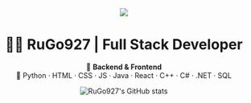 <div align="center">

<img src="https://capsule-render.vercel.app/api?type=waving&color=333333&height=150&section=header&text=NewtWork-Chat-APP&fontColor=fff&fontSize=40&fontAlignY=40"/>

# 👨‍💻 RuGo927 | Full Stack Developer

🚀 **Backend & Frontend**  
🎨 Python · HTML · CSS · JS · Java · React · C++ · C# · .NET · SQL

![RuGo927's GitHub stats](https://github-readme-stats.vercel.app/api?username=RuGo927&show_icons=true&theme=dark&bg_color=333333&title_color=ffffff&text_color=ffffff)

</div>
